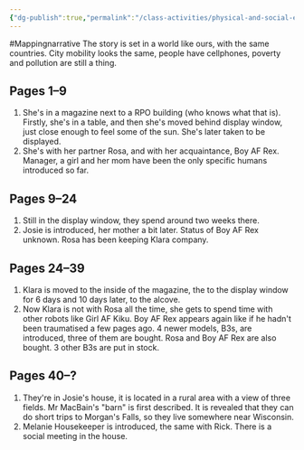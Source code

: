 ```yaml
---
{"dg-publish":true,"permalink":"/class-activities/physical-and-social-environment/"}
---
```


#Mappingnarrative
The story is set in a world like ours, with the same countries. City mobility looks the same, people have cellphones, poverty and pollution are still a thing.
## Pages 1–9

1. She's in a magazine next to a RPO building (who knows what that is). Firstly, she's in a table, and then she's moved behind display window, just close enough to feel some of the sun. She's later taken to be displayed.
2. She's with her partner Rosa, and with her acquaintance, Boy AF Rex. Manager, a girl and her mom have been the only specific humans introduced so far.

## Pages 9–24

1. Still in the display window, they spend around two weeks there.
2. Josie is introduced, her mother a bit later. Status of Boy AF Rex unknown. Rosa has been keeping Klara company.

## Pages 24–39

1. Klara is moved to the inside of the magazine, the to the display window for 6 days and 10 days later, to the alcove.
2. Now Klara is not with Rosa all the time, she gets to spend time with other robots like Girl AF Kiku. Boy AF Rex appears again like if he hadn't been traumatised a few pages ago. 4 newer models, B3s, are introduced, three of them are bought. Rosa and Boy AF Rex are also bought. 3 other B3s are put in stock.

## Pages 40–?
 1. They're in Josie's house, it is located in a rural area with a view of three fields. Mr MacBain's "barn" is first described. It is revealed that they can do short trips to Morgan's Falls, so they live somewhere near Wisconsin.
1. Melanie Housekeeper is introduced, the same with Rick. There is a social meeting in the house.